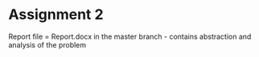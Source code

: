 # Assignment 2 

Report file = Report.docx in the master branch - contains abstraction and analysis of the problem
